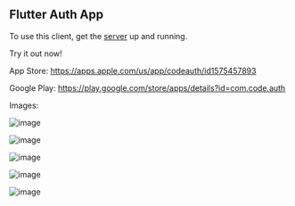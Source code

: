 ## Flutter Auth App

To use this client, get the [server](https://github.com/DenzelCode/nest-auth) up and running.

Try it out now!

App Store: https://apps.apple.com/us/app/codeauth/id1575457893

Google Play: https://play.google.com/store/apps/details?id=com.code.auth

Images:

![image](https://user-images.githubusercontent.com/27902328/124671429-716d4280-de83-11eb-9e9e-8617c5e6e382.png)

![image](https://user-images.githubusercontent.com/27902328/126855876-f8ec93ee-838d-49c0-8ba7-95f2dcaf5997.png)

![image](https://user-images.githubusercontent.com/27902328/126855888-6fe83f61-dd45-49c2-b016-4fe75bb8861a.png)

![image](https://user-images.githubusercontent.com/27902328/124671502-906bd480-de83-11eb-8262-ee4e983eb84f.png)

![image](https://user-images.githubusercontent.com/27902328/124672247-b80f6c80-de84-11eb-8b10-b44edc9db0b8.png)
